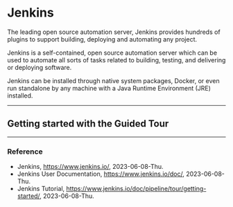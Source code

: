 # Jenkins

The leading open source automation server, Jenkins provides hundreds of plugins to support building, deploying and automating any project.

Jenkins is a self-contained, open source automation server which can be used to automate all sorts of tasks related to building, testing, and delivering or deploying software.

Jenkins can be installed through native system packages, Docker, or even run standalone by any machine with a Java Runtime Environment (JRE) installed.

---

## Getting started with the Guided Tour

---

### Reference
- Jenkins, https://www.jenkins.io/, 2023-06-08-Thu.
- Jenkins User Documentation, https://www.jenkins.io/doc/, 2023-06-08-Thu.
- Jenkins Tutorial, https://www.jenkins.io/doc/pipeline/tour/getting-started/, 2023-06-08-Thu.
